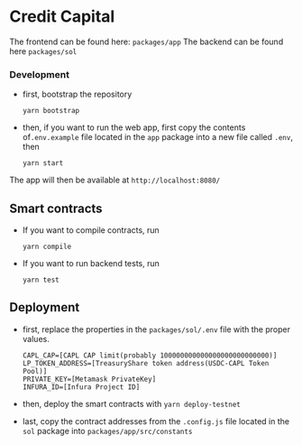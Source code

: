 # Credit Capital

The frontend can be found here: ``packages/app``
The backend can be found here ``packages/sol``

### Development
- first, bootstrap the repository

    ``yarn bootstrap``

- then, if you want to run the web app, first copy the contents of``.env.example`` file located in the ``app`` package into a new file called ``.env``, then

    ``yarn start``

The app will then be available at ``http://localhost:8080/``


## Smart contracts
- If you want to compile contracts, run

    ``yarn compile``

- If you want to run backend tests, run

    ``yarn test``

## Deployment
- first, replace the properties in the ``packages/sol/.env`` file with the proper values.

    ```
    CAPL_CAP=[CAPL CAP limit(probably 100000000000000000000000000)]
    LP_TOKEN_ADDRESS=[TreasuryShare token address(USDC-CAPL Token Pool)]
    PRIVATE_KEY=[Metamask PrivateKey]
    INFURA_ID=[Infura Project ID]
    ```

- then, deploy the smart contracts with
    ``yarn deploy-testnet``

- last, copy the contract addresses from the ``.config.js`` file located in the ``sol`` package into ``packages/app/src/constants``